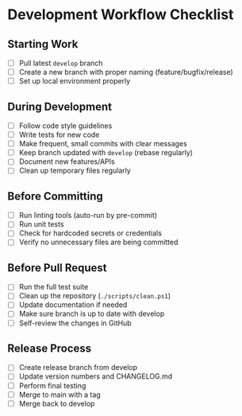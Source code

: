 # Development Workflow Checklist

## Starting Work

- [ ] Pull latest `develop` branch
- [ ] Create a new branch with proper naming (feature/bugfix/release)
- [ ] Set up local environment properly

## During Development

- [ ] Follow code style guidelines
- [ ] Write tests for new code
- [ ] Make frequent, small commits with clear messages
- [ ] Keep branch updated with `develop` (rebase regularly)
- [ ] Document new features/APIs
- [ ] Clean up temporary files regularly

## Before Committing

- [ ] Run linting tools (auto-run by pre-commit)
- [ ] Run unit tests
- [ ] Check for hardcoded secrets or credentials
- [ ] Verify no unnecessary files are being committed

## Before Pull Request

- [ ] Run the full test suite
- [ ] Clean up the repository (`./scripts/clean.ps1`)
- [ ] Update documentation if needed
- [ ] Make sure branch is up to date with develop
- [ ] Self-review the changes in GitHub

## Release Process

- [ ] Create release branch from develop
- [ ] Update version numbers and CHANGELOG.md
- [ ] Perform final testing
- [ ] Merge to main with a tag
- [ ] Merge back to develop
